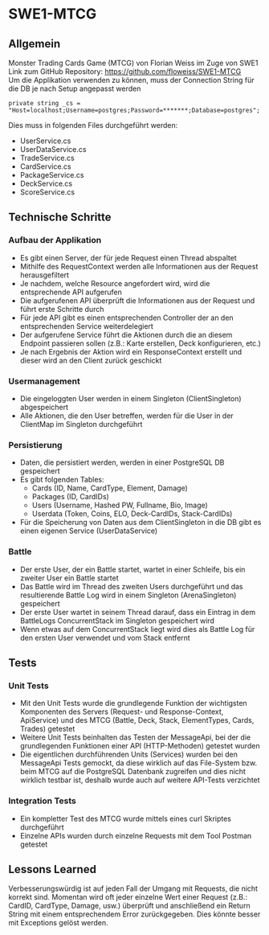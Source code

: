 # SWE1-MTCG

## Allgemein

Monster Trading Cards Game (MTCG) von Florian Weiss im Zuge von SWE1  
Link zum GitHub Repository: https://github.com/floweiss/SWE1-MTCG  
Um die Applikation verwenden zu können, muss der Connection String für die DB je nach Setup angepasst werden
```
private string _cs = "Host=localhost;Username=postgres;Password=*******;Database=postgres";
```
  
Dies muss in folgenden Files durchgeführt werden:
* UserService.cs
* UserDataService.cs
* TradeService.cs
* CardService.cs
* PackageService.cs
* DeckService.cs
* ScoreService.cs


## Technische Schritte

### Aufbau der Applikation
* Es gibt einen Server, der für jede Request einen Thread abspaltet
* Mithilfe des RequestContext werden alle Informationen aus der Request herausgefiltert
* Je nachdem, welche Resource angefordert wird, wird die entsprechende API aufgerufen
* Die aufgerufenen API überprüft die Informationen aus der Request und führt erste Schritte durch
* Für jede API gibt es einen entsprechenden Controller der an den entsprechenden Service weiterdelegiert
* Der aufgerufene Service führt die Aktionen durch die an diesem Endpoint passieren sollen (z.B.: Karte erstellen, Deck konfigurieren, etc.)
* Je nach Ergebnis der Aktion wird ein ResponseContext erstellt und dieser wird an den Client zurück geschickt

### Usermanagement
* Die eingeloggten User werden in einem Singleton (ClientSingleton) abgespeichert
* Alle Aktionen, die den User betreffen, werden für die User in der ClientMap im Singleton durchgeführt

### Persistierung
* Daten, die persistiert werden, werden in einer PostgreSQL DB gespeichert
* Es gibt folgenden Tables:
    * Cards (ID, Name, CardType, Element, Damage)
    * Packages (ID, CardIDs)
    * Users (Username, Hashed PW, Fullname, Bio, Image)
    * Userdata (Token, Coins, ELO, Deck-CardIDs, Stack-CardIDs)
* Für die Speicherung von Daten aus dem ClientSingleton in die DB gibt es einen eigenen Service (UserDataService)

### Battle
* Der erste User, der ein Battle startet, wartet in einer Schleife, bis ein zweiter User ein Battle startet
* Das Battle wird im Thread des zweiten Users durchgeführt und das resultierende Battle Log wird in einem Singleton (ArenaSingleton) gespeichert
* Der erste User wartet in seinem Thread darauf, dass ein Eintrag in dem BattleLogs ConcurrentStack im Singleton gespeichert wird
* Wenn etwas auf dem ConcurrentStack liegt wird dies als Battle Log für den ersten User verwendet und vom Stack entfernt



## Tests

### Unit Tests
* Mit den Unit Tests wurde die grundlegende Funktion der wichtigsten Komponenten des Servers (Request- und Response-Context, ApiService) und des MTCG (Battle, Deck, Stack, ElementTypes, Cards, Trades) getestet
* Weitere Unit Tests beinhalten das Testen der MessageApi, bei der die grundlegenden Funktionen einer API (HTTP-Methoden) getestet wurden
* Die eigentlichen durchführenden Units (Services) wurden bei den MessageApi Tests gemockt, da diese wirklich auf das File-System bzw. beim MTCG auf die PostgreSQL Datenbank zugreifen und dies nicht wirklich testbar ist, deshalb wurde auch auf weitere API-Tests verzichtet

### Integration Tests
* Ein kompletter Test des MTCG wurde mittels eines curl Skriptes durchgeführt
* Einzelne APIs wurden durch einzelne Requests mit dem Tool Postman getestet



## Lessons Learned

Verbesserungswürdig ist auf jeden Fall der Umgang mit Requests, die nicht korrekt sind. Momentan wird oft jeder einzelne Wert einer Request (z.B.: CardID, CardType, Damage, usw.) überprüft und anschließend ein Return String mit einem entsprechendem Error zurückgegeben. Dies könnte besser mit Exceptions gelöst werden.
